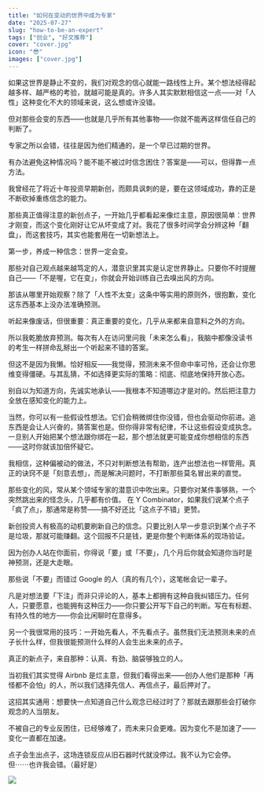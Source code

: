 ```yaml
---
title: "如何在变动的世界中成为专家"
date: "2025-07-27"
slug: "how-to-be-an-expert"
tags: ["创业", "好文推荐"]
cover: "cover.jpg"
icon: "😎"
images: ["cover.jpg"]
---
```

如果这世界是静止不变的，我们对观念的信心就能一路线性上升。某个想法经得起越多样、越严格的考验，就越可能是真的。许多人其实默默相信这一点——对「人性」这种变化不大的领域来说，这么想或许没错。



但对那些会变的东西——也就是几乎所有其他事物——你就不能再这样信任自己的判断了。



专家之所以会错，往往是因为他们精通的，是一个早已过期的世界。



有办法避免这种情况吗？能不能不被过时信念困住？答案是——可以，但得靠一点方法。



我曾经花了将近十年投资早期新创，而颇具讽刺的是，要在这领域成功，靠的正是不断砍掉重练信念的能力。



那些真正值得注意的新创点子，一开始几乎都看起来像烂主意，原因很简单：世界才刚变，而这个变化刚好让它从坏变成了对。我花了很多时间学会分辨这种「翻盘」，而这套技巧，其实也能套用在一切新想法上。



第一步，养成一种信念：世界一定会变。



那些对自己观点越来越笃定的人，潜意识里其实是认定世界静止。只要你不时提醒自己——「不是喔，它在变」，你就会开始训练自己去嗅出风的方向。



那该从哪里开始观察？除了「人性不太变」这条中等实用的原则外，很抱歉，变化这东西基本上没办法准确预测。



听起来像废话，但很重要：真正重要的变化，几乎从来都来自意料之外的方向。



所以我乾脆放弃预测。每次有人在访问里问我「未来怎么看」，我脑中都像没读书的考生一样拼命乱掰出一个听起来不错的答案。



但这不是因为我懒。恰好相反——我觉得，预测未来不但命中率可怜，还会让你思维变得僵硬。与其乱猜，不如选择更实际的策略：彻底、彻底地保持开放心态。



别自以为知道方向，先诚实地承认——我根本不知道哪边才是对的。然后把注意力全放在感知变化的能力上。



当然，你可以有一些假设性想法。它们会稍微绑住你没错，但也会驱动你前进。追东西是会让人兴奋的，猜答案也是。但你得非常有纪律，不让这些假设变成执念。
一旦别人开始把某个想法跟你绑在一起，那个想法就更可能变成你想相信的东西——这时你就该加倍怀疑它。



我相信，这种偏被动的做法，不只对判断想法有帮助，连产出想法也一样管用。真正的诀窍不是「刻意去想」，而是解决问题时，不打断那些莫名冒出来的直觉。



那些变化的风，常从某个领域专家的潜意识中吹出来。只要你对某件事够熟，一个突然跳出来的怪念头，几乎都有价值。
在 Y Combinator，如果我们说某个点子「疯了点」，那通常是称赞——搞不好还比「这点子不错」更赞。



新创投资人有极高的动机要刷新自己的信念。只要比别人早一步意识到某个点子不是垃圾，那就可能赚翻。这个回报不只是钱，更是你整个判断体系的现场验证。



因为创办人站在你面前，你得说「要」或「不要」，几个月后你就会知道你当时是神预测，还是大走眼。



那些说「不要」而错过 Google 的人（真的有几个），这笔帐会记一辈子。



凡是对想法要「下注」而非只评论的人，基本上都拥有这种自我纠错压力。任何人，只要愿意，也能拥有这种压力——你只要公开写下自己的判断。写在有标题、有持久性的地方——你会比闲聊时在意得多。



另一个我很常用的技巧：一开始先看人，不先看点子。虽然我们无法预测未来的点子长什么样，但我很能预测什么样的人会生出未来的点子。



真正的新点子，来自那种：认真、有劲、脑袋够独立的人。



当初我们其实觉得 Airbnb 是烂主意，但我们看得出来——创办人他们是那种「再怪都不会怕」的人，所以我们选择先信人、再信点子，最后押对了。



这招其实通用：想要快一点知道自己什么观念已经过时了？那就去跟那些会打破你观念的人当朋友。



不被自己的专业反困住，已经够难了，而未来只会更难。因为变化不是加速了——变化一直都在加速。



点子会生出点子，这场连锁反应从旧石器时代就没停过。我不认为它会停。
但⋯⋯也许我会错。（最好是）




![](https://prod-files-secure.s3.us-west-2.amazonaws.com/112d0858-5090-4d34-a606-b75eb8d65fd2/46476355-9cf3-4e99-9b7a-3531bc426380/1000202064.png?X-Amz-Algorithm=AWS4-HMAC-SHA256&X-Amz-Content-Sha256=UNSIGNED-PAYLOAD&X-Amz-Credential=ASIAZI2LB4665Y3G6SR7%2F20250930%2Fus-west-2%2Fs3%2Faws4_request&X-Amz-Date=20250930T103657Z&X-Amz-Expires=3600&X-Amz-Security-Token=IQoJb3JpZ2luX2VjEGEaCXVzLXdlc3QtMiJHMEUCIHOCjEtiRQPZ4zXHyPy98asCZzpKWufci52k9u9ua9CoAiEA3ItRmx56HF%2BK8UcLaE7gd3s6k55C3YnKAm1BQTsXvkcqiAQI6v%2F%2F%2F%2F%2F%2F%2F%2F%2F%2FARAAGgw2Mzc0MjMxODM4MDUiDBcshJQmtanVWJ8CnircA5lDE3x0Guywl4ikRfxvUULl2nlz7N4%2FpJ5bDXuH7MEqmBwoLqMHBDCgmxuNfgG1OnCU4CZsGHW3w%2BGt0tjT%2FnoozlsTJ8YyMVKwYferEbnOeuvckJbLnt4l6tkTu0iRIhnJo5xqTAkwdfIO%2FQtCQf1WHu4Hyi0UzUpTPBnytDbXWjVNCUF3rt7fkelR4a8WrM4Q0%2Bnbv2i2XRi6Q4qDWsfOMqPpeX85To6YcqYcjCp%2FN4bjQrX6feAAL0ReIxxxpi9xzwucgO4AqIbvs7Hz6h%2BVXlqbytszbtg00VZZRsVM694Wby0lzORdiszQ3%2BpnO01VjntvPXC4V2YfPJ82vO3pbdWYrSjspHPGA0AKvzr8gJM3ME2V54lJgbOPTIZYwIeXsl0wYSjReA2xao4tmWgjSnUhN6iOWGiVYJof4ni7QzEYHVutUclRwRSMnrzrAx9MKcEAKtECogpFCVjEP3y7pPdirojpPWFsWKnHPq%2FMxGZQz%2BS5H0vNEk7QmZY3R%2Ff%2FWaz5S%2BjBCg4dh2gwcUj%2B%2Bxf6KHwfW%2Fa6Y%2BY7%2FxhRWvsRgyaChbrk6dtFoVTNfkihIVUFMnWgwJu87FooA%2FW%2BlpxVb2jXRCSHFALNfizLBuoNVFSLd7zY09BMMNa%2F7sYGOqUBzpZtzOsEsOab78%2B7HmwN1oadzFZMZXFAhEz%2FOh9%2F2OukolhQb8PCNiSQzrLOyk%2B8xsJM8Lq%2BYJrHEz%2BVYsTVstubwS94Zhb3w0c8Tpq1iDR2vdLQQrWBadeevGDW%2Fk2Ovkw9tZS4wi5uZ0ZY7YJqB4VFbMQQkZd4nqL7G84XgrD8F8CODzOWH06LMn0%2BAW%2Fy4bp5wLxOqk4Ey6UHMcXLeDSKgPPO&X-Amz-Signature=ee032f5e7466b67445e2f80c720a32fd11e465e7bfe692e5ae07909153ae4dc4&X-Amz-SignedHeaders=host&x-amz-checksum-mode=ENABLED&x-id=GetObject)

